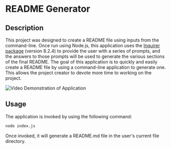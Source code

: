 # README Generator

## Description

This project was designed to create a README file using inputs from the command-line.  Once run using Node.js, this application uses the [Inquirer package](https://www.npmjs.com/package/inquirer/v/8.2.4) (version 8.2.4) to provide the user with a series of prompts, and the answers to those prompts will be used to generate the various sections of the final README. The goal of this application is to quickly and easily create a README file by using a command-line application to generate one. This allows the project creator to devote more time to working on the project.

![Video Demonstration of Application](./assets/example-video.gif)

## Usage

The application is invoked by using the following command:

```bash
node index.js
```

Once invoked, it will generate a README.md file in the user's current file directory.